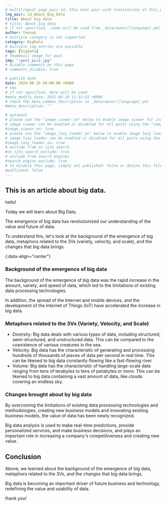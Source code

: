 ```yaml
---
# multilingual page pair id, this must pair with translations of this page. (This name must be unique)
lng_pair: id_About_Big_Data
title: About big data
# title: About big data
# if not specified, .name will be used from _data/owner/[language].yml
author: Yeonuk
# multiple category is not supported
category: BigData
# multiple tag entries are possible
tags: [bigdata]
# thumbnail image for post
img: ":post_pic1.jpg"
# disable comments on this page
# comments_disable: true

# publish date
date: 2024-06-16 09:00:00 +0900
# seo
# if not specified, date will be used.
#meta_modify_date: 2021-08-10 11:32:53 +0900
# check the meta_common_description in _data/owner/[language].yml
#meta_description: ""

# optional
# please use the "image_viewer_on" below to enable image viewer for individual pages or posts (_posts/ or [language]/_posts folders).
# image viewer can be enabled or disabled for all posts using the "image_viewer_posts: true" setting in _data/conf/main.yml.
#image_viewer_on: true
# please use the "image_lazy_loader_on" below to enable image lazy loader for individual pages or posts (_posts/ or [language]/_posts folders).
# image lazy loader can be enabled or disabled for all posts using the "image_lazy_loader_posts: true" setting in _data/conf/main.yml.
#image_lazy_loader_on: true
# exclude from on site search
#on_site_search_exclude: true
# exclude from search engines
#search_engine_exclude: true
# to disable this page, simply set published: false or delete this file
#published: false
---
```


<!-- outline-start -->

## This is an article about big data.

hello!

Today we will learn about Big Data.

The emergence of big data has revolutionized our understanding of the value and future of data.

To understand this, let's look at the background of the emergence of big data, metaphors related to the 3Vs (variety, velocity, and scale), and the changes that big data brings.

{:data-align="center"}

<!-- outline-end -->

### Background of the emergence of big data

The background of the emergence of big data was the rapid increase in the amount, variety, and speed of data, which led to the limitations of existing data processing technologies.

In addition, the spread of the Internet and mobile devices, and the development of the Internet of Things (IoT) have accelerated the increase in big data.

### Metaphors related to the 3Vs (Variety, Velocity, and Scale)

- Diversity: Big data deals with various types of data, including structured, semi-structured, and unstructured data. This can be compared to the coexistence of various creatures in the sea.
- Velocity: Big data has the characteristic of generating and processing hundreds of thousands of pieces of data per second in real time. This can be likened to big data constantly flowing like a fast-flowing river.
- Volume: Big data has the characteristic of handling large-scale data ranging from tens of terabytes to tens of petabytes or more. This can be likened to big data containing a vast amount of data, like clouds covering an endless sky.

### Changes brought about by big data

By overcoming the limitations of existing data processing technologies and methodologies, creating new business models and innovating existing business models, the value of data has been newly recognized.

Big data analysis is used to make real-time predictions, provide personalized services, and make business decisions, and plays an important role in increasing a company's competitiveness and creating new value.

## Conclusion

Above, we learned about the background of the emergence of big data, metaphors related to the 3Vs, and the changes that big data brings.

Big data is becoming an important driver of future business and technology, redefining the value and usability of data.

thank you!
